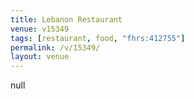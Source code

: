 ```yaml
---
title: Lebanon Restaurant
venue: v15349
tags: [restaurant, food, "fhrs:412755"]
permalink: /v/15349/
layout: venue
---
```

null